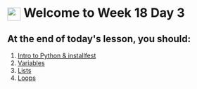 # <span><img src="../../../ga_cog.png" width="30" height="30" style="vertical-align: middle;"></span> Welcome to Week 18 Day 3

##  At the end of today's lesson, you should:
1. [Intro to Python & installfest](./1_intro.md)
2. [Variables](./2_variables.md)
3. [Lists](./3_lists.md)
4. [Loops](./4_loops.md)